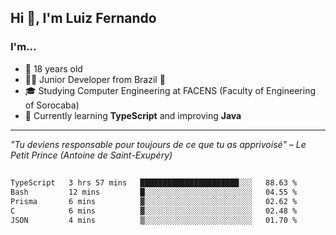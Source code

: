 <h2>Hi 👋, I'm Luiz Fernando</h2>

### I'm...
* 🤟 18 years old
* 👨‍💻 Junior Developer from Brazil 💚
* 🎓 Studying Computer Engineering at FACENS (Faculty of Engineering of Sorocaba)
* 🔭 Currently learning **TypeScript** and improving **Java**

---

_"Tu deviens responsable pour toujours de ce que tu as apprivoisé" – Le Petit Prince (Antoine de Saint-Exupéry)_

##

<!--START_SECTION:waka-->

```txt
TypeScript   3 hrs 57 mins   ██████████████████████░░░   88.63 %
Bash         12 mins         █░░░░░░░░░░░░░░░░░░░░░░░░   04.55 %
Prisma       6 mins          ▓░░░░░░░░░░░░░░░░░░░░░░░░   02.62 %
C            6 mins          ▓░░░░░░░░░░░░░░░░░░░░░░░░   02.48 %
JSON         4 mins          ▒░░░░░░░░░░░░░░░░░░░░░░░░   01.70 %
```

<!--END_SECTION:waka-->
